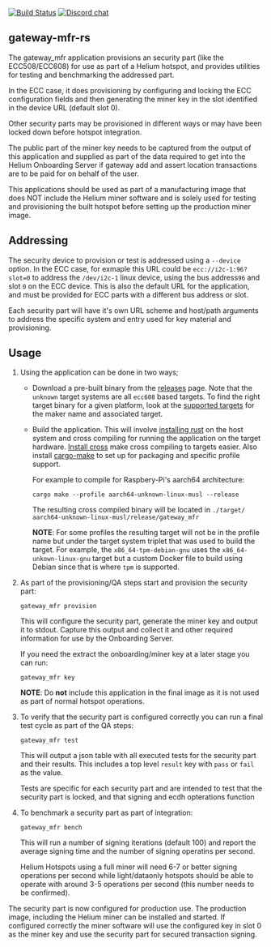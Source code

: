 [![Build Status][actions-badge]][actions-url]
[![Discord chat][discord-badge]][discord-url]

[actions-badge]: https://github.com/helium/gateway-mfr-rs/actions/workflows/ci.yml/badge.svg
[actions-url]: https://github.com/helium/gateway-mfr-rs/actions/workflows/ci.yml
[discord-badge]: https://img.shields.io/discord/500028886025895936.svg?logo=discord&style=flat-square
[discord-url]: https://discord.gg/helium

## gateway-mfr-rs

The gateway_mfr application provisions an security part (like the ECC508/ECC608)
for use as part of a Helium hotspot, and provides utilities for testing and
benchmarking the addressed part.

In the ECC case, it does provisioning by configuring and locking the ECC
configuration fields and then generating the miner key in the slot identified in
the device URL (default slot 0).

Other security parts may be provisioned in different ways or may have been
locked down before hotspot integration.

The public part of the miner key needs to be captured from the output of this
application and supplied as part of the data required to get into the Helium
Onboarding Server if gateway add and assert location transactions are to be paid
for on behalf of the user.

This applications should be used as part of a manufacturing image that does NOT
include the Helium miner software and is solely used for testing and
provisioning the built hotspot before setting up the production miner image.

## Addressing

The security device to provision or test is addressed using a `--device` option.
In the ECC case, for exmaple this URL could be `ecc://i2c-1:96?slot=0` to
address the `/dev/i2c-1` linux device, using the bus address`96` and slot `0` on
the ECC device. This is also the default URL for the application, and must be
provided for ECC parts with a different bus address or slot.

Each security part will have it's own URL scheme and host/path arguments to
address the specific system and entry used for key material and provisioning.

## Usage

1. Using the application can be done in two ways;

   - Download a pre-built binary from the
     [releases](https://github.com/helium/gateway-mfr-rs/releases/latest) page.
     Note that the `unknown` target systems are all `ecc608` based targets. To
     find the right target binary for a given platform, look at the [supported
     targets](https://github.com/helium/gateway-rs#supported-targets) for the
     maker name and associated target.

   - Build the application. This will involve [installing
     rust](https://www.rust-lang.org/learn/get-started) on the host system and
     cross compiling for running the application on the target hardware.
     [Install cross](https://github.com/rust-embedded/cross) make cross
     compiling to targets easier. Also install
     [cargo-make](https://github.com/sagiegurari/cargo-make) to set up for
     packaging and specific profile support.

     For example to compile for Raspbery-Pi's aarch64 architecture:

     ```shell
     cargo make --profile aarch64-unknown-linux-musl --release
     ```

     The resulting cross compiled binary will be located in `./target/ aarch64-unknown-linux-musl/release/gateway_mfr`

     **NOTE**: For some profiles the resulting target will not be in the profile
     name but under the target system triplet that was used to build the target.
     For example, the `x86_64-tpm-debian-gnu` uses the `x86_64-unkown-linux-gnu`
     target but a custom Docker file to build using Debian since that is where
     `tpm` is supported.

2. As part of the provisioning/QA steps start and provision the security part:

   ```shell
   gateway_mfr provision
   ```

   This will configure the security part, generate the miner key and output it
   to stdout. Capture this output and collect it and other required information
   for use by the Onboarding Server.

   If you need the extract the onboarding/miner key at a later stage you can
   run:

   ```shell
   gateway_mfr key
   ```

   **NOTE**: Do **not** include this application in the final image as it is not
   used as part of normal hotspot operations.

3. To verify that the security part is configured correctly you can run a final
   test cycle as part of the QA steps:

   ```shell
   gateway_mfr test
   ```

   This will output a json table with all executed tests for the security part
   and their results. This includes a top level `result` key with `pass` or
   `fail` as the value.

   Tests are specific for each security part and are intended to test that the
   security part is locked, and that signing and ecdh opterations function

4. To benchmark a security part as part of integration:

   ```shell
   gateway_mfr bench
   ```

   This will run a number of signing iterations (default 100) and report the
   average signing time and the number of signing operatins per second.

   Helium Hotspots using a full miner will need 6-7 or better signing operations
   per second while light/dataonly hotspots should be able to operate with
   around 3-5 operations per second (this number needs to be confirmed).

The security part is now configured for production use. The production image,
including the Helium miner can be installed and started. If configured correctly
the miner software will use the configured key in slot 0 as the miner key and
use the security part for secured transaction signing.
